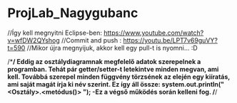 # ProjLab_Nagygubanc

//Így kell megnyitni Eclipse-ben: https://www.youtube.com/watch?v=wfDW2QYshog
//Commit and push : https://youtu.be/LPT7v69guVY?t=590
//Mikor újra megnyijuk, akkor kell egy pull-t is nyomni... :D 

/*********************/
Eddig az osztálydiagramnak megfelelő adatok szerepelnek a programban. 
Tehát pár getter/setter-t letekintve minden megvan, ami kell.
Továbbá szerepel minden függvény törzsének az elején egy kiíratás, ami saját magát írja ki név szerint.
Ez így áll össze: system.out.println("<Osztály>.<metódus()> "); 
-Ez a végső működés során kelleni fog.
/********************/
